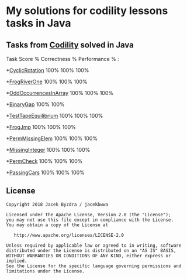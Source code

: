 

My solutions for codility lessons tasks in Java
===============================================




Tasks from [Codility](https://app.codility.com/programmers/lessons/) solved in Java
-----------------------------------------------------------------------------------

Task                    Score %   Correctness %   Performance % :
						  
*[CyclicRotation](https://app.codility.com/programmers/lessons/2-arrays/cyclic_rotation/)              100%            100%           100% 

*[FrogRiverOne](https://app.codility.com/programmers/lessons/4-counting_elements/frog_river_one/)                100%            100%           100% 

*[OddOccurrencesInArray](https://app.codility.com/programmers/lessons/2-arrays/odd_occurrences_in_array/)       100%            100%           100% 

*[BinaryGap](https://app.codility.com/programmers/lessons/1-iterations/binary_gap/)                   100%            100% 

*[TestTapeEquilibrium](https://app.codility.com/programmers/lessons/3-time_complexity/tape_equilibrium/)              100%            100%           100% 

*[FrogJmp](https://app.codility.com/programmers/lessons/3-time_complexity/frog_jmp/)              100%            100%           100% 

*[PermMissingElem](https://app.codility.com/programmers/lessons/3-time_complexity/perm_missing_elem/)              100%            100%           100% 

*[MissingInteger](https://app.codility.com/programmers/lessons/4-counting_elements/missing_integer/)              100%            100%           100% 

*[PermCheck](https://app.codility.com/programmers/lessons/4-counting_elements/perm_check/)              100%            100%           100% 

*[PassingCars](https://app.codility.com/programmers/lessons/5-prefix_sums/passing_cars/)              100%            100%           100% 





License
--------

    Copyright 2018 Jacek Byzdra / jacekbwwa

    Licensed under the Apache License, Version 2.0 (the "License");
    you may not use this file except in compliance with the License.
    You may obtain a copy of the License at

       http://www.apache.org/licenses/LICENSE-2.0

    Unless required by applicable law or agreed to in writing, software
    distributed under the License is distributed on an "AS IS" BASIS,
    WITHOUT WARRANTIES OR CONDITIONS OF ANY KIND, either express or implied.
    See the License for the specific language governing permissions and
    limitations under the License.